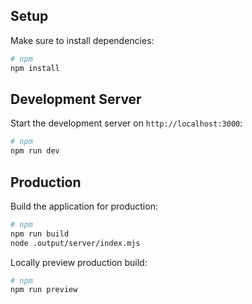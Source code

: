 ## Setup

Make sure to install dependencies:

```bash
# npm
npm install
```

## Development Server

Start the development server on `http://localhost:3000`:

```bash
# npm
npm run dev
```

## Production

Build the application for production:

```bash
# npm
npm run build
node .output/server/index.mjs
```

Locally preview production build:

```bash
# npm
npm run preview
```

